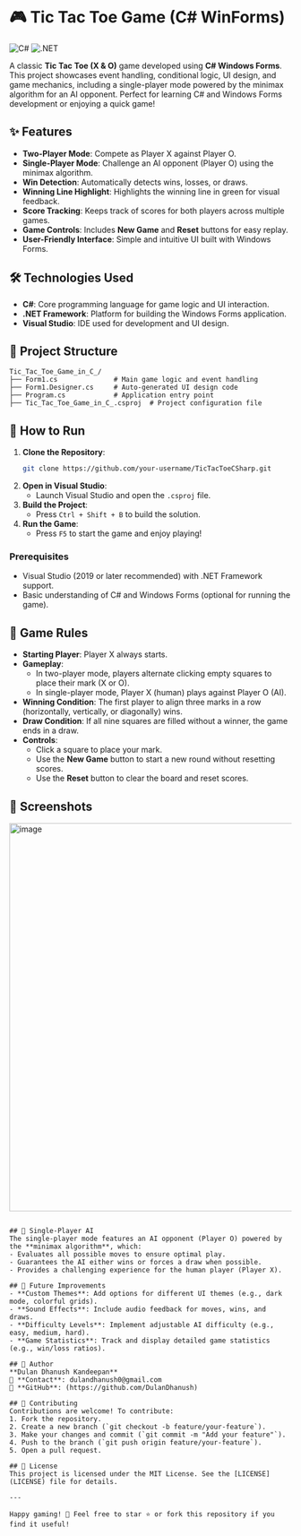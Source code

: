 # 🎮 Tic Tac Toe Game (C# WinForms)

![C#](https://img.shields.io/badge/C%23-%23239120.svg?style=for-the-badge&logo=c-sharp&logoColor=white)
![.NET](https://img.shields.io/badge/.NET%20Framework-512BD4?style=for-the-badge&logo=dotnet&logoColor=white)

A classic **Tic Tac Toe (X & O)** game developed using **C# Windows Forms**. This project showcases event handling, conditional logic, UI design, and game mechanics, including a single-player mode powered by the minimax algorithm for an AI opponent. Perfect for learning C# and Windows Forms development or enjoying a quick game!

## ✨ Features
- **Two-Player Mode**: Compete as Player X against Player O.
- **Single-Player Mode**: Challenge an AI opponent (Player O) using the minimax algorithm.
- **Win Detection**: Automatically detects wins, losses, or draws.
- **Winning Line Highlight**: Highlights the winning line in green for visual feedback.
- **Score Tracking**: Keeps track of scores for both players across multiple games.
- **Game Controls**: Includes **New Game** and **Reset** buttons for easy replay.
- **User-Friendly Interface**: Simple and intuitive UI built with Windows Forms.

## 🛠️ Technologies Used
- **C#**: Core programming language for game logic and UI interaction.
- **.NET Framework**: Platform for building the Windows Forms application.
- **Visual Studio**: IDE used for development and UI design.

## 📂 Project Structure
```
Tic_Tac_Toe_Game_in_C_/
├── Form1.cs              # Main game logic and event handling
├── Form1.Designer.cs     # Auto-generated UI design code
├── Program.cs            # Application entry point
├── Tic_Tac_Toe_Game_in_C_.csproj  # Project configuration file
```

## 🚀 How to Run
1. **Clone the Repository**:
   ```bash
   git clone https://github.com/your-username/TicTacToeCSharp.git
   ```
2. **Open in Visual Studio**:
   - Launch Visual Studio and open the `.csproj` file.
3. **Build the Project**:
   - Press `Ctrl + Shift + B` to build the solution.
4. **Run the Game**:
   - Press `F5` to start the game and enjoy playing!

### Prerequisites
- Visual Studio (2019 or later recommended) with .NET Framework support.
- Basic understanding of C# and Windows Forms (optional for running the game).

## 🎯 Game Rules
- **Starting Player**: Player X always starts.
- **Gameplay**:
  - In two-player mode, players alternate clicking empty squares to place their mark (X or O).
  - In single-player mode, Player X (human) plays against Player O (AI).
- **Winning Condition**: The first player to align three marks in a row (horizontally, vertically, or diagonally) wins.
- **Draw Condition**: If all nine squares are filled without a winner, the game ends in a draw.
- **Controls**:
  - Click a square to place your mark.
  - Use the **New Game** button to start a new round without resetting scores.
  - Use the **Reset** button to clear the board and reset scores.

## 📸 Screenshots

<img width="1207" height="693" alt="image" src="https://github.com/user-attachments/assets/21866910-0151-41bd-93fd-292ee35318e1" />

```

## 🧠 Single-Player AI
The single-player mode features an AI opponent (Player O) powered by the **minimax algorithm**, which:
- Evaluates all possible moves to ensure optimal play.
- Guarantees the AI either wins or forces a draw when possible.
- Provides a challenging experience for the human player (Player X).

## 📌 Future Improvements
- **Custom Themes**: Add options for different UI themes (e.g., dark mode, colorful grids).
- **Sound Effects**: Include audio feedback for moves, wins, and draws.
- **Difficulty Levels**: Implement adjustable AI difficulty (e.g., easy, medium, hard).
- **Game Statistics**: Track and display detailed game statistics (e.g., win/loss ratios).

## 👤 Author
**Dulan Dhanush Kandeepan**  
📧 **Contact**: dulandhanush0@gmail.com 
🔗 **GitHub**: (https://github.com/DulanDhanush)

## 🤝 Contributing
Contributions are welcome! To contribute:
1. Fork the repository.
2. Create a new branch (`git checkout -b feature/your-feature`).
3. Make your changes and commit (`git commit -m "Add your feature"`).
4. Push to the branch (`git push origin feature/your-feature`).
5. Open a pull request.

## 📜 License
This project is licensed under the MIT License. See the [LICENSE](LICENSE) file for details.

---

Happy gaming! 🎉 Feel free to star ⭐ or fork this repository if you find it useful!
